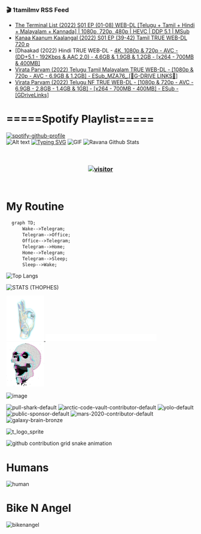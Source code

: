 ### 🎬 1tamilmv RSS Feed

<!-- BLOG-POST-LIST:START -->
- [The Terminal List &lpar;2022&rpar; S01 EP &lpar;01-08&rpar; WEB-DL [Telugu + Tamil + Hindi + Malayalam + Kannada] | 1080p, 720p, 480p | HEVC | DDP 5.1 | MSub](https://www.1tamilmv.space/index.php?/forums/topic/164813-the-terminal-list-2022-s01-ep-01-08-web-dl-telugu-tamil-hindi-malayalam-kannada-1080p-720p-480p-hevc-ddp-51-msub/&do=findComment&comment=329471)
- [Kanaa Kaanum Kaalangal &lpar;2022&rpar; S01 EP &lpar;39-42&rpar; Tamil TRUE WEB-DL 720 p](https://www.1tamilmv.space/index.php?/forums/topic/164812-kanaa-kaanum-kaalangal-2022-s01-ep-39-42-tamil-true-web-dl-720-p/&do=findComment&comment=329470)
- [Dhaakad &lpar;2022&rpar; Hindi TRUE WEB-DL - [4K, 1080p &amp; 720p - AVC - &lpar;DD+5.1 - 192Kbps &amp; AAC 2.0&rpar; - 4.6GB &amp; 1.9GB &amp; 1.2GB - [x264 - 700MB &amp; 400MB]](https://www.1tamilmv.space/index.php?/forums/topic/164789-dhaakad-2022-hindi-true-web-dl-4k-1080p-720p-avc-dd51-192kbps-aac-20-46gb-19gb-12gb-x264-700mb-400mb/&do=findComment&comment=329469)
- [Virata Parvam &lpar;2022&rpar; Telugu Tamil Malayalam TRUE WEB-DL - [1080p &amp; 720p - AVC - 6.9GB &amp; 1.2GB] - ESub_MZA76_.[🔰G-DRIVE LINKS🔰]](https://www.1tamilmv.space/index.php?/forums/topic/164806-virata-parvam-2022-telugu-tamil-malayalam-true-web-dl-1080p-720p-avc-69gb-12gb-esub_mza76_%F0%9F%94%B0g-drive-links%F0%9F%94%B0/&do=findComment&comment=329468)
- [Virata Parvam &lpar;2022&rpar; Telugu NF TRUE WEB-DL - [1080p &amp; 720p - AVC - 6.9GB - 2.8GB - 1.4GB &amp; 1GB] - [x264 - 700MB - 400MB] - ESub - [GDriveLinks]](https://www.1tamilmv.space/index.php?/forums/topic/164809-virata-parvam-2022-telugu-nf-true-web-dl-1080p-720p-avc-69gb-28gb-14gb-1gb-x264-700mb-400mb-esub-gdrivelinks/&do=findComment&comment=329467)
<!-- BLOG-POST-LIST:END -->

# =====Spotify Playlist=====
[![spotify-github-profile](https://spotify-github-profile.vercel.app/api/view?uid=31rfzgmuvvewegdlxvlev4ynz4vu&cover_image=true&theme=default&bar_color=53b14f&bar_color_cover=true)](https://ravana69.github.io/rss)
</br>
![Alt text](https://spotify-recently-played-readme.vercel.app/api?user=31rfzgmuvvewegdlxvlev4ynz4vu)
[![Typing SVG](https://readme-typing-svg.herokuapp.com?color=%2336BCF7&center=true&vCenter=true&multiline=true&height=81&lines=I+AM+RAVANA;CONTACT+ME+ON+TELEGRAM%3A+%40R4V4N4)](https://git.io/typing-svg)
<img align="centre" height="400px" width="490px" alt="GIF" src="https://github.com/ravana69/ravana69/blob/master/rvm.gif" />
![Ravana Github Stats](https://github-readme-stats.vercel.app/api?username=ravana69&&show_icons=true&theme=radical)

<br />
<h3 align="center"> <a href="https://t.me/r4v4n4"><img src="https://profile-counter.glitch.me/ravana69/count.svg" alt="visitor" width="600"></a> </h3>
</br>

<H1>My Routine</H1>

```mermaid
  graph TD;
      Wake-->Telegram;
      Telegram-->Office;
      Office-->Telegram;
      Telegram-->Home;
      Home-->Telegram;
      Telegram-->Sleep;
      Sleep-->Wake;
```
![Top Langs](https://github-readme-stats.vercel.app/api/top-langs/?username=ravana69&&show_icons=true&theme=radical)

![STATS (THOPHES)](https://github-profile-trophy.vercel.app/?username=ravana69&theme=gruvbox&margin-w=10&margin-h=15&column=8)
<br />
<p align="left">
    <a href="#">
        <img width="20%" src="./assets/images/hand.gif" alt="" />
    </a>
    <a href="#">
        <img width="59%" src="./assets/images/spacer.png" alt="" >
    </a>
    <a href="#">
        <img width="20%" src="./assets/images/skull.gif" alt="" />
    </a>
</p>


![image](https://user-images.githubusercontent.com/47528708/175298537-0623dc00-7b1a-4ec1-b5b1-71768763a234.png)

<img width="148" alt="pull-shark-default" src="https://user-images.githubusercontent.com/47528708/176419715-70981865-4dc6-489a-8a1a-06842db67b15.gif"> <img width="148" alt="arctic-code-vault-contributor-default" src="https://user-images.githubusercontent.com/47528708/175267501-e1fbbb8f-c2b2-4882-b865-2ac4debef26c.png"> <img width="148" alt="yolo-default" src="https://user-images.githubusercontent.com/47528708/175267654-281a1880-1129-4b7b-bf2f-de5dd2bc5afa.png"> <img width="148" alt="public-sponsor-default" src="https://user-images.githubusercontent.com/47528708/175268448-2e78cc75-fb25-4d76-bd22-7df520446b45.png"> <img width="148" alt="mars-2020-contributor-default" src="https://user-images.githubusercontent.com/47528708/175268475-de6d987a-3be9-4353-86a5-23b422559355.png"> <img width="148" alt="galaxy-brain-bronze" src="https://user-images.githubusercontent.com/47528708/176419717-e2fdca8b-0fdc-47dd-9511-a7ff52178a33.gif">

![t_logo_sprite](https://user-images.githubusercontent.com/47528708/175293007-21ff1792-1fca-4be3-bcae-12fdc3aa414f.svg)

![github contribution grid snake animation](https://raw.githubusercontent.com/ravana69/ravana69/output/github-contribution-grid-snake-dark.svg#gh-dark-mode-only)

# Humans
<img width="170" alt="human" src="https://user-images.githubusercontent.com/47528708/176413829-c142d478-1c96-4c3c-a2a4-2dd35374c335.gif">

# Bike N Angel
<img width="170" alt="bikenangel" src="https://user-images.githubusercontent.com/47528708/176616968-3a44f91e-8016-477c-9bb5-c4689a1adbee.gif">

